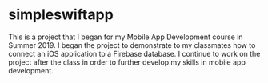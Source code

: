 # simpleswiftapp

This is a project that I began for my Mobile App Development course in Summer 2019. I began the project to demonstrate to
my classmates how to connect an iOS application to a Firebase database. I continue to work on the project after the class in 
order to further develop my skills in mobile app development. 
